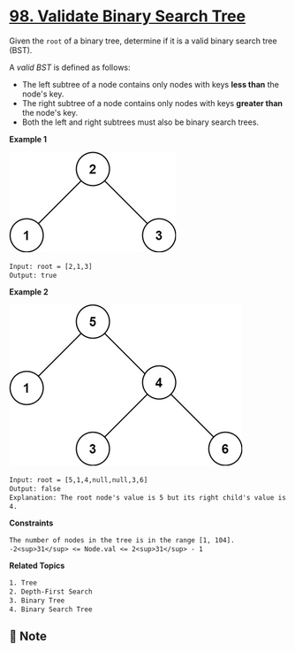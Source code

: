 # [98. Validate Binary Search Tree](https://leetcode.com/problems/validate-binary-search-tree)

Given the `root` of a binary tree, determine if it is a valid binary search tree (BST).

A _valid BST_ is defined as follows:

- The left subtree of a node contains only nodes with keys **less than** the node's key.
- The right subtree of a node contains only nodes with keys **greater than** the node's key.
- Both the left and right subtrees must also be binary search trees.

**Example 1**

![tree_1](./img/tree1.jpeg)

```text
Input: root = [2,1,3]
Output: true
```

**Example 2**

![tree_2](./img/tree2.jpeg)

```text
Input: root = [5,1,4,null,null,3,6]
Output: false
Explanation: The root node's value is 5 but its right child's value is 4.
```

**Constraints**

```text
The number of nodes in the tree is in the range [1, 104].
-2<sup>31</sup> <= Node.val <= 2<sup>31</sup> - 1
```

**Related Topics**

```text
1. Tree
2. Depth-First Search
3. Binary Tree
4. Binary Search Tree
```

## :memo: Note
